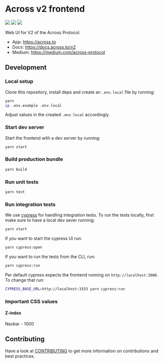 # Across v2 frontend

<a href="https://discord.gg/across" target="_blank" rel="noreferrer">![](https://img.shields.io/badge/Chat%20on-Discord-%235766f2)</a>
<a href="https://forum.across.to/" target="_blank" rel="noreferrer">![](https://img.shields.io/discourse/status?server=https%3A%2F%2Fforum.across.to%2F)</a>
<a href="https://twitter.com/AcrossProtocol/" target="_blank" rel="noreferrer">![](https://img.shields.io/twitter/follow/AcrossProtocol?style=social)</a>

Web UI for V2 of the Across Protocol.

- App: https://across.to
- Docs: https://docs.across.to/v2
- Medium: https://medium.com/across-protocol

## Development

### Local setup

Clone this repository, install deps and create an `.env.local` file by running:

```bash
yarn
cp .env.example .env.local
```

Adjust values in the created `.env.local` accordingly.

### Start dev server

Start the frontend with a dev server by running:

```bash
yarn start
```

### Build production bundle

```bash
yarn build
```

### Run unit tests

```bash
yarn test
```

### Run integration tests

We use [cypress](https://docs.cypress.io/guides/overview/why-cypress) for handling integration tests.
To run the tests locally, first make sure to have a local dev sever running:

```bash
yarn start
```

If you want to start the cypress UI run:

```bash
yarn cypress:open
```

If you want to run the tests from the CLI, run:

```bash
yarn cypress:run
```

Per default cypress expects the frontend running on `http://localhost:3000`.
To change that run:

```bash
CYPRESS_BASE_URL=http://localhost:3333 yarn cypress:run
```

### Important CSS values

#### Z-index

Navbar - 1000

## Contributing

Have a look at [CONTRIBUTING](./CONTRIBUTING.md) to get more information on contributions and best practices.
